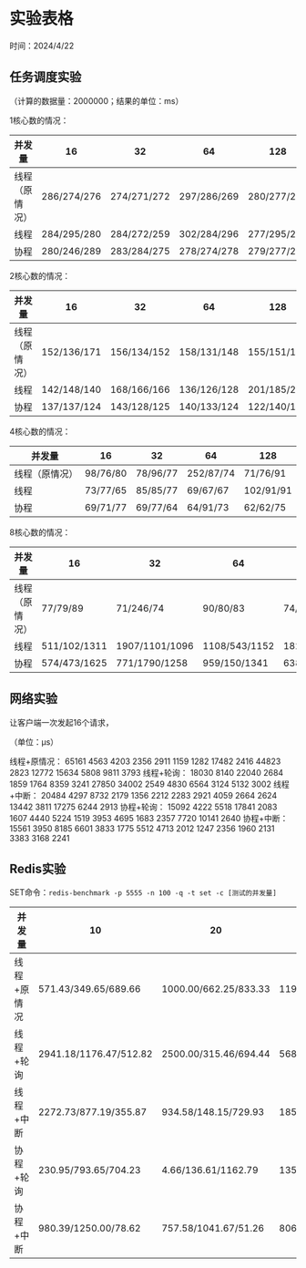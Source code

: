 ﻿# 实验表格

时间：2024/4/22

## 任务调度实验

（计算的数据量：2000000；结果的单位：ms）

1核心数的情况：

|并发量|16|32|64|128|
|-|-|-|-|-|
|线程（原情况）|286/274/276|274/271/272|297/286/269|280/277/260|
|线程|284/295/280|284/272/259|302/284/296|277/295/284|
|协程|280/246/289|283/284/275|278/274/278|279/277/280|

2核心数的情况：

|并发量|16|32|64|128|
|-|-|-|-|-|
|线程（原情况）|152/136/171|156/134/152|158/131/148|155/151/162|
|线程|142/148/140|168/166/166|136/126/128|201/185/202|
|协程|137/137/124|143/128/125|140/133/124|122/140/138|

4核心数的情况：

|并发量|16|32|64|128|
|-|-|-|-|-|
|线程（原情况）|98/76/80|78/96/77|252/87/74|71/76/91|
|线程|73/77/65|85/85/77|69/67/67|102/91/91|
|协程|69/71/77|69/77/64|64/91/73|62/62/75|

8核心数的情况：

|并发量|16|32|64|128|
|-|-|-|-|-|
|线程（原情况）|77/79/89|71/246/74|90/80/83|74/81/95|
|线程|511/102/1311|1907/1101/1096|1108/543/1152|1829/406/1433|
|协程|574/473/1625|771/1790/1258|959/150/1341|638/882/101|

## 网络实验

让客户端一次发起16个请求，

（单位：μs）

线程+原情况：
65161
4563
4203
2356
2911
1159
1282
17482
2416
44823
2823
12772
15634
5808
9811
3793
线程+轮询：
18030
8140
22040
2684
1859
1764
8359
3241
27850
34002
2549
4830
6564
3124
5132
3002
线程+中断：
20484
4297
8732
2179
1356
2212
2283
2921
4059
2664
2624
13442
3811
17275
6244
2913
协程+轮询：
15092
4222
5518
17841
2083
1607
4440
5224
1519
3953
4695
1683
2357
7720
10141
2640
协程+中断：
15561
3950
8185
6601
3833
1775
5512
4713
2012
1247
2356
1960
2131
3383
3168
2241

## Redis实验

SET命令：`redis-benchmark -p 5555 -n 100 -q -t set -c [测试的并发量]`

|并发量|10|20|30|40|50|
|-|-|-|-|-|-|
|线程+原情况|571.43/349.65/689.66|1000.00/662.25/833.33|119.76/2083.33/95.33|86.96/485.44/1052.63|223.21/169.78/1562.50|
|线程+轮询|2941.18/1176.47/512.82|2500.00/315.46/694.44|568.18/62.46/826.45|1587.30/1388.89/1754.39|729.93/344.83/617.28|
|线程+中断|2272.73/877.19/355.87|934.58/148.15/729.93|1851.85/4166.67/411.52|970.87/1470.59/1149.43|127.55/1204.82/495.05|
|协程+轮询|230.95/793.65/704.23|4.66/136.61/1162.79|1351.35/847.46/531.91|641.03/1010.10/694.44|781.25/100.60/729.93|
|协程+中断|980.39/1250.00/78.62|757.58/1041.67/51.26|806.45/2000.00/109.77|819.67/2272.73/800.00|393.70/1149.43/1190.48|